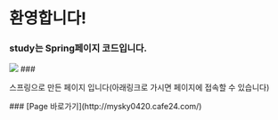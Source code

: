 # 환영합니다!
### <p> study는 Spring페이지 코드입니다.</p>
<img src="https://user-images.githubusercontent.com/92001468/157513640-e1ee2a07-6969-4f7d-950b-fa7d59ba76da.gif">
### <p>스프링으로 만든 페이지 입니다(아래링크로 가시면 페이지에 접속할 수 있습니다)</p>
### [Page 바로가기](http://mysky0420.cafe24.com/)
